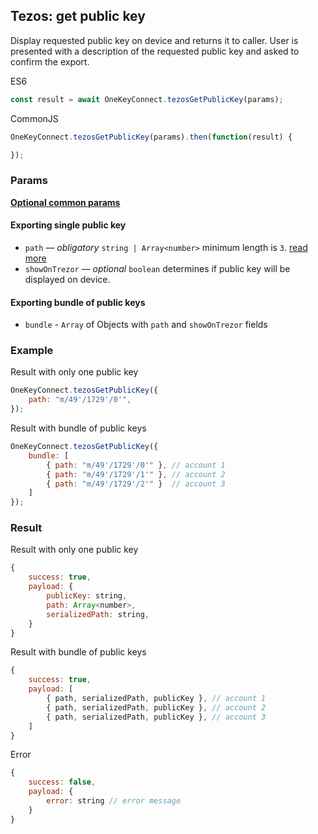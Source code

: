 ## Tezos: get public key
Display requested public key on device and returns it to caller. 
User is presented with a description of the requested public key and asked to confirm the export.

ES6
```javascript
const result = await OneKeyConnect.tezosGetPublicKey(params);
```

CommonJS
```javascript
OneKeyConnect.tezosGetPublicKey(params).then(function(result) {

});
```

### Params
[****Optional common params****](./commonParams)
#### Exporting single public key
* `path` — *obligatory* `string | Array<number>` minimum length is `3`. [read more](./path)
* `showOnTrezor` — *optional* `boolean` determines if public key will be displayed on device. 

#### Exporting bundle of public keys
* `bundle` - `Array` of Objects with `path` and `showOnTrezor` fields

### Example
Result with only one public key
```javascript
OneKeyConnect.tezosGetPublicKey({
    path: "m/49'/1729'/0'",
});
```
Result with bundle of public keys
```javascript
OneKeyConnect.tezosGetPublicKey({
    bundle: [
        { path: "m/49'/1729'/0'" }, // account 1
        { path: "m/49'/1729'/1'" }, // account 2
        { path: "m/49'/1729'/2'" }  // account 3
    ]
});
```

### Result
Result with only one public key
```javascript
{
    success: true,
    payload: {
        publicKey: string,       
        path: Array<number>, 
        serializedPath: string, 
    }
}
```

Result with bundle of public keys
```javascript
{
    success: true,
    payload: [
        { path, serializedPath, publicKey }, // account 1
        { path, serializedPath, publicKey }, // account 2
        { path, serializedPath, publicKey }, // account 3
    ]
}
```
Error
```javascript
{
    success: false,
    payload: {
        error: string // error message
    }
}
```
